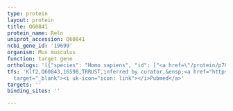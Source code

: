 ```yaml
---
type: protein
layout: protein
title: Q60841
protein_name: Reln
uniprot_accession: Q60841
ncbi_gene_id: '19699'
organism: Mus musculus
function: target gene
orthologs: '[{"species": "Homo sapiens", "id": ["<a href=\"/protein/p78509\">P78509</a>"]}, {"species": "Rattus norvegicus", "id": ["F1LZI7"]}]'
tfs: 'Klf2,Q60843,16598,TRRUST,inferred by curator,&ensp;<a href="https://www.ncbi.nlm.nih.gov/pubmed/?term=29087512%5Buid%5D+OR+21530336%5Buid%5D"
  target="_blank"><i uk-icon="icon: link"></i>Pubmed</a>'
targets: ''
binding_sites: ''

---
```


